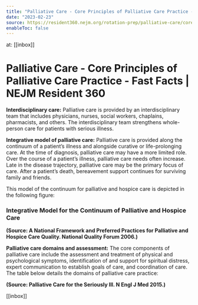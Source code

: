 ```yaml
---
title: "Palliative Care - Core Principles of Palliative Care Practice - Fast Facts | NEJM Resident 360"
date: "2023-02-23"
source: https://resident360.nejm.org/rotation-prep/palliative-care/core-principles-of-palliative-care-practice/fast-facts
enableToc: false
---
```


at: [[inbox]]

# Palliative Care - Core Principles of Palliative Care Practice - Fast Facts | NEJM Resident 360
**Interdisciplinary care:** Palliative care is provided by an interdisciplinary team that includes physicians, nurses, social workers, chaplains, pharmacists, and others. The interdisciplinary team strengthens whole-person care for patients with serious illness.

**Integrative model of palliative care:** Palliative care is provided along the continuum of a patient’s illness and alongside curative or life-prolonging care. At the time of diagnosis, palliative care may have a more limited role. Over the course of a patient’s illness, palliative care needs often increase. Late in the disease trajectory, palliative care may be the primary focus of care. After a patient’s death, bereavement support continues for surviving family and friends.

This model of the continuum for palliative and hospice care is depicted in the following figure:

### Integrative Model for the Continuum of Palliative and Hospice Care

  
**(Source: A National Framework and Preferred Practices for Palliative and Hospice Care Quality. National Quality Forum 2006.)**

**Palliative care domains and assessment:** The core components of palliative care include the assessment and treatment of physical and psychological symptoms, identification of and support for spiritual distress, expert communication to establish goals of care, and coordination of care. The table below details the domains of palliative care practice:

  
**(Source: Palliative Care for the Seriously Ill. N Engl J Med 2015.)**

[[inbox]]